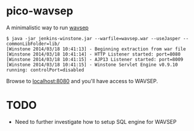 pico-wavsep
===========

A minimalistic way to run [wavsep](https://code.google.com/p/wavsep/)

```console
$ java -jar jenkins-winstone.jar --warfile=wavsep.war --useJasper --commonLibFolder=lib/
[Winstone 2014/03/18 10:41:13] - Beginning extraction from war file
[Winstone 2014/03/18 10:41:14] - HTTP Listener started: port=8080
[Winstone 2014/03/18 10:41:15] - AJP13 Listener started: port=8009
[Winstone 2014/03/18 10:41:15] - Winstone Servlet Engine v0.9.10 running: controlPort=disabled
```

Browse to [localhost:8080](http://localhost:8080) and you'll have access to WAVSEP.

TODO
====
 * Need to further investigate how to setup SQL engine for WAVSEP
 